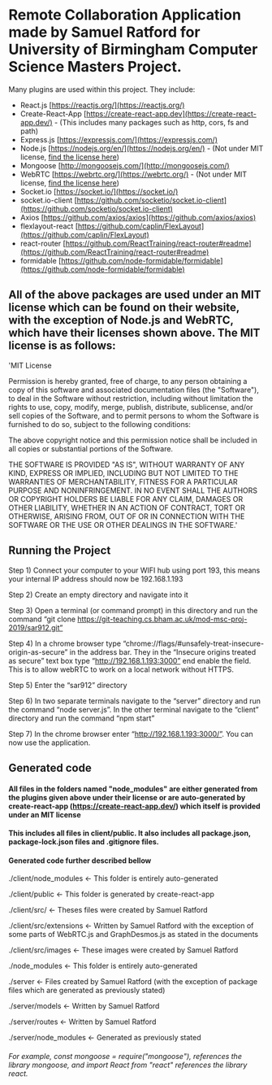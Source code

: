 # Remote Collaboration Application made by Samuel Ratford for University of Birmingham Computer Science Masters Project.

Many plugins are used within this project. They include:
- React.js [https://reactjs.org/](https://reactjs.org/)
- Create-React-App [https://create-react-app.dev](https://create-react-app.dev/) - (This includes many packages such as http, cors, fs and path)
- Express.js [https://expressjs.com/](https://expressjs.com/)
- Node.js [https://nodejs.org/en/](https://nodejs.org/en/) - (Not under MIT license, [find the license here](https://github.com/nodejs/node/blob/master/LICENSE))
- Mongoose [http://mongoosejs.com/](http://mongoosejs.com/)
- WebRTC [https://webrtc.org/](https://webrtc.org/) - (Not under MIT license, [find the license here](https://webrtc.org/support/license))
- Socket.io [https://socket.io/](https://socket.io/)
- socket.io-client [https://github.com/socketio/socket.io-client](https://github.com/socketio/socket.io-client)
- Axios [https://github.com/axios/axios](https://github.com/axios/axios)
- flexlayout-react [https://github.com/caplin/FlexLayout](https://github.com/caplin/FlexLayout)
- react-router [https://github.com/ReactTraining/react-router#readme](https://github.com/ReactTraining/react-router#readme)
- formidable [https://github.com/node-formidable/formidable](https://github.com/node-formidable/formidable)


## All of the above packages are used under an MIT license which can be found on their website, with the exception of Node.js and WebRTC, which have their licenses shown above. The MIT license is as follows:

'MIT License

Permission is hereby granted, free of charge, to any person obtaining a copy
of this software and associated documentation files (the "Software"), to deal
in the Software without restriction, including without limitation the rights
to use, copy, modify, merge, publish, distribute, sublicense, and/or sell
copies of the Software, and to permit persons to whom the Software is
furnished to do so, subject to the following conditions:

The above copyright notice and this permission notice shall be included in
all copies or substantial portions of the Software.

THE SOFTWARE IS PROVIDED "AS IS", WITHOUT WARRANTY OF ANY KIND, EXPRESS OR
IMPLIED, INCLUDING BUT NOT LIMITED TO THE WARRANTIES OF MERCHANTABILITY,
FITNESS FOR A PARTICULAR PURPOSE AND NONINFRINGEMENT. IN NO EVENT SHALL THE
AUTHORS OR COPYRIGHT HOLDERS BE LIABLE FOR ANY CLAIM, DAMAGES OR OTHER
LIABILITY, WHETHER IN AN ACTION OF CONTRACT, TORT OR OTHERWISE, ARISING FROM,
OUT OF OR IN CONNECTION WITH THE SOFTWARE OR THE USE OR OTHER DEALINGS IN
THE SOFTWARE.'

## Running the Project
Step 1) Connect your computer to your WIFI hub using port 193, this means your internal IP address should now be 192.168.1.193

Step 2) Create an empty directory and navigate into it

Step 3) Open a terminal (or command prompt) in this directory and run the command “git clone https://git-teaching.cs.bham.ac.uk/mod-msc-proj-2019/sar912.git” 

Step 4) In a chrome browser type “chrome://flags/#unsafely-treat-insecure-origin-as-secure” in the address bar. They in the “Insecure origins treated as secure” text box type “http://192.168.1.193:3000” end enable the field. This is to allow webRTC to work on a local network without HTTPS.

Step 5) Enter the “sar912” directory

Step 6) In two separate terminals navigate to the “server” directory and run the command “node server.js”. In the other terminal navigate to the “client” directory and run the command “npm start”

Step 7) In the chrome browser enter “http://192.168.1.193:3000/”. You can now use the application.


## Generated code

####  All files in the folders named "node_modules" are either generated from the plugins given above under their license or are auto-generated by create-react-app (https://create-react-app.dev/) which itself is provided under an MIT license

#### This includes all files in client/public. It also includes all package.json, package-lock.json files and .gitignore files.

#### Generated code further described bellow

./client/node_modules <- This folder is entirely auto-generated

./client/public <- This folder is generated by create-react-app

./client/src/ <- Theses files were  created by Samuel Ratford

./client/src/extensions <- Written by Samuel Ratford with the exception of some parts of WebRTC.js and GraphDesmos.js as stated in the documents

./client/src/images <- These images were created by Samuel Ratford

./node_modules <- This folder is entirely auto-generated

./server <- Files created by Samuel Ratford (with the exception of package files which are generated as previously stated)

./server/models <- Written by Samuel Ratford

./server/routes <- Written by Samuel Ratford

./server/node_modules <- Generated as previously stated

###### For example, const mongoose = require("mongoose"), references the library mongoose, and import React from "react" references the library react.

